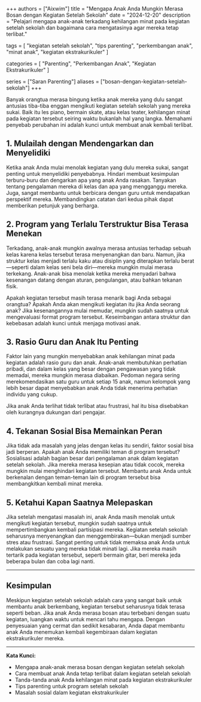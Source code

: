 +++
authors = ["Aixwim"]
title = "Mengapa Anak Anda Mungkin Merasa Bosan dengan Kegiatan Setelah Sekolah"
date = "2024-12-20"
description = "Pelajari mengapa anak-anak terkadang kehilangan minat pada kegiatan setelah sekolah dan bagaimana cara mengatasinya agar mereka tetap terlibat."

tags = [
  "kegiatan setelah sekolah",
  "tips parenting",
  "perkembangan anak",
  "minat anak",
  "kegiatan ekstrakurikuler"
]

categories = [
  "Parenting",
  "Perkembangan Anak",
  "Kegiatan Ekstrakurikuler"
]

series = ["Saran Parenting"]
aliases = ["bosan-dengan-kegiatan-setelah-sekolah"]
+++

Banyak orangtua merasa bingung ketika anak mereka yang dulu sangat antusias tiba-tiba enggan mengikuti kegiatan setelah sekolah yang mereka sukai. Baik itu les piano, bermain skate, atau kelas teater, kehilangan minat pada kegiatan tersebut seiring waktu bukanlah hal yang langka. Memahami penyebab perubahan ini adalah kunci untuk membuat anak kembali terlibat.

<!--more-->

## 1. **Mulailah dengan Mendengarkan dan Menyelidiki**

Ketika anak Anda mulai menolak kegiatan yang dulu mereka sukai, sangat penting untuk menyelidiki penyebabnya. Hindari membuat kesimpulan terburu-buru dan dengarkan apa yang anak Anda rasakan. Tanyakan tentang pengalaman mereka di kelas dan apa yang mengganggu mereka. Juga, sangat membantu untuk berbicara dengan guru untuk mendapatkan perspektif mereka. Membandingkan catatan dari kedua pihak dapat memberikan petunjuk yang berharga.

## 2. **Program yang Terlalu Terstruktur Bisa Terasa Menekan**

Terkadang, anak-anak mungkin awalnya merasa antusias terhadap sebuah kelas karena kelas tersebut terasa menyenangkan dan baru. Namun, jika struktur kelas menjadi terlalu kaku atau disiplin yang diterapkan terlalu berat—seperti dalam kelas seni bela diri—mereka mungkin mulai merasa terkekang. Anak-anak bisa menolak ketika mereka menyadari bahwa kesenangan datang dengan aturan, pengulangan, atau bahkan tekanan fisik.

Apakah kegiatan tersebut masih terasa menarik bagi Anda sebagai orangtua? Apakah Anda akan mengikuti kegiatan itu jika Anda seorang anak? Jika kesenangannya mulai memudar, mungkin sudah saatnya untuk mengevaluasi format program tersebut. Keseimbangan antara struktur dan kebebasan adalah kunci untuk menjaga motivasi anak.

## 3. **Rasio Guru dan Anak Itu Penting**

Faktor lain yang mungkin menyebabkan anak kehilangan minat pada kegiatan adalah rasio guru dan anak. Anak-anak membutuhkan perhatian pribadi, dan dalam kelas yang besar dengan pengawasan yang tidak memadai, mereka mungkin merasa diabaikan. Pedoman negara sering merekomendasikan satu guru untuk setiap 15 anak, namun kelompok yang lebih besar dapat menyebabkan anak Anda tidak menerima perhatian individu yang cukup.

Jika anak Anda terlihat tidak terlibat atau frustrasi, hal itu bisa disebabkan oleh kurangnya dukungan dari pengajar.

## 4. **Tekanan Sosial Bisa Memainkan Peran**

Jika tidak ada masalah yang jelas dengan kelas itu sendiri, faktor sosial bisa jadi berperan. Apakah anak Anda memiliki teman di program tersebut? Sosialisasi adalah bagian besar dari pengalaman anak dalam kegiatan setelah sekolah. Jika mereka merasa kesepian atau tidak cocok, mereka mungkin mulai menghindari kegiatan tersebut. Membantu anak Anda untuk berkenalan dengan teman-teman lain di program tersebut bisa membangkitkan kembali minat mereka.

## 5. **Ketahui Kapan Saatnya Melepaskan**

Jika setelah mengatasi masalah ini, anak Anda masih menolak untuk mengikuti kegiatan tersebut, mungkin sudah saatnya untuk mempertimbangkan kembali partisipasi mereka. Kegiatan setelah sekolah seharusnya menyenangkan dan menggembirakan—bukan menjadi sumber stres atau frustrasi. Sangat penting untuk tidak memaksa anak Anda untuk melakukan sesuatu yang mereka tidak minati lagi. Jika mereka masih tertarik pada kegiatan tersebut, seperti bermain gitar, beri mereka jeda beberapa bulan dan coba lagi nanti.

---

## Kesimpulan

Meskipun kegiatan setelah sekolah adalah cara yang sangat baik untuk membantu anak berkembang, kegiatan tersebut seharusnya tidak terasa seperti beban. Jika anak Anda merasa bosan atau terbebani dengan suatu kegiatan, luangkan waktu untuk mencari tahu mengapa. Dengan penyesuaian yang cermat dan sedikit kesabaran, Anda dapat membantu anak Anda menemukan kembali kegembiraan dalam kegiatan ekstrakurikuler mereka.

---

**Kata Kunci:**
- Mengapa anak-anak merasa bosan dengan kegiatan setelah sekolah
- Cara membuat anak Anda tetap terlibat dalam kegiatan setelah sekolah
- Tanda-tanda anak Anda kehilangan minat pada kegiatan ekstrakurikuler
- Tips parenting untuk program setelah sekolah
- Masalah sosial dalam kegiatan ekstrakurikuler
